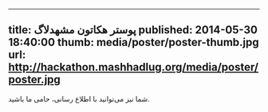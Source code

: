 ----------
title: پوستر هکاتون مشهدلاگ
published: 2014-05-30 18:40:00
thumb: media/poster/poster-thumb.jpg
url: http://hackathon.mashhadlug.org/media/poster/poster.jpg
----------
شما نیز می‌توانید با اطلاع رسانی، حامی ما باشید.
